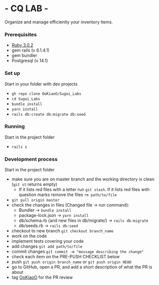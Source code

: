 # - CQ LAB -
Organize and manage efficiently your inventory items.

### Prerequisites

- [Ruby 3.0.2](https://www.ruby-lang.org/en/downloads/)
- gem rails (v 6.1.4.1)
- gem bundler
- Postgresql (v 14.1) 

### Set up

Start in your folder with dev projects

- `gh repo clone OoKiaoO/Sugoi_Labs`
- `cd Sugoi_Labs`
- `bundle install`
- `yarn install`
- `rails db:create db:migrate db:seed`

### Running

Start in the project folder

- `rails s`

### Development process

Start in the project folder

- make sure you are on master branch and the working directory is clean (`git st` returns empty)
    - If it lists red files with a letter run `git stash`. If it lists red files with question marks remove the files `rm path/to/file`
- `git pull origin master`
- check the changes in files (Changed file -> run command):
    - Bundler -> `bundle install`
    - package-lock.json -> `yarn install`
    - db/schema.rb (and new files in db/migrate/) -> `rails db:migrate`
    - db/seeds.rb -> `rails db:seed`
- checkout to new branch `git checkout branch_name`
- work on the code
- implement tests covering your code
- add changes `git add path/to/file`
- commit changes `git commit -m "message describing the change"`
- check each item on the PRE-PUSH CHECKLIST below
- push `git push origin branch_name` or `git push origin HEAD`
- go to GitHub, open a PR, and add a short description of what the PR is about
- tag [OoKiaoO](https://github.com/OoKiaoO) for the PR review
